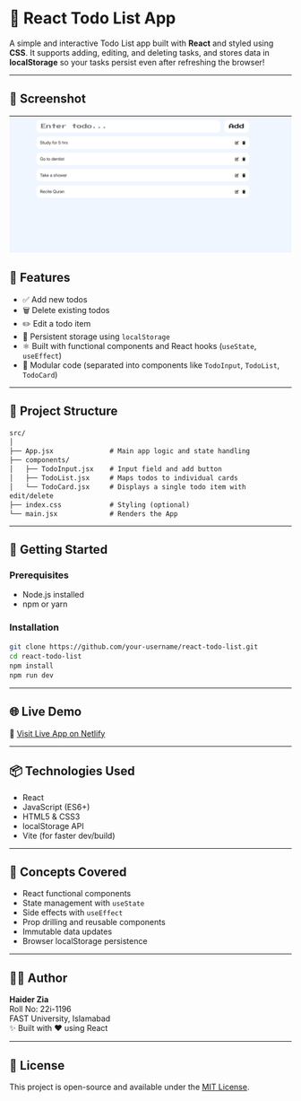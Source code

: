 # 📝 React Todo List App

A simple and interactive Todo List app built with **React** and styled using **CSS**. It supports adding, editing, and deleting tasks, and stores data in **localStorage** so your tasks persist even after refreshing the browser!

---

## 📸 Screenshot

![Todo App Screenshot](./assets/screenshot.png)

## 🔧 Features

- ✅ Add new todos
- 🗑️ Delete existing todos
- ✏️ Edit a todo item
- 💾 Persistent storage using `localStorage`
- ⚛️ Built with functional components and React hooks (`useState`, `useEffect`)
- 🧩 Modular code (separated into components like `TodoInput`, `TodoList`, `TodoCard`)

---

## 📁 Project Structure

```
src/
│
├── App.jsx              # Main app logic and state handling
├── components/
│   ├── TodoInput.jsx    # Input field and add button
│   ├── TodoList.jsx     # Maps todos to individual cards
│   └── TodoCard.jsx     # Displays a single todo item with edit/delete
├── index.css            # Styling (optional)
└── main.jsx             # Renders the App
```

---

## 🚀 Getting Started

### Prerequisites
- Node.js installed
- npm or yarn

### Installation

```bash
git clone https://github.com/your-username/react-todo-list.git
cd react-todo-list
npm install
npm run dev
```

---

## 🌐 Live Demo

🔗 [Visit Live App on Netlify](https://reactjs-todo-01.netlify.app)



---

## 📦 Technologies Used

- React
- JavaScript (ES6+)
- HTML5 & CSS3
- localStorage API
- Vite (for faster dev/build)

---

## 🧠 Concepts Covered

- React functional components
- State management with `useState`
- Side effects with `useEffect`
- Prop drilling and reusable components
- Immutable data updates
- Browser localStorage persistence

---

## 🧑‍💻 Author

**Haider Zia**  
Roll No: 22i-1196  
FAST University, Islamabad  
✨ Built with ❤️ using React

---

## 📜 License

This project is open-source and available under the [MIT License](LICENSE).
